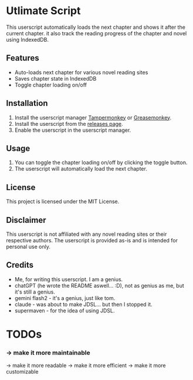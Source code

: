 # Utlimate Script

This userscript automatically loads the next chapter and shows it after the current chapter. it also track the reading progress of the chapter and novel using IndexedDB.

## Features

- Auto-loads next chapter for various novel reading sites
- Saves chapter state in IndexedDB
- Toggle chapter loading on/off

## Installation

1. Install the userscript manager [Tampermonkey](https://www.tampermonkey.net/) or [Greasemonkey](https://www.greasespot.net/).
2. Install the userscript from the [releases page](https://github.com/StarlessNight13/utlimate-script/releases).
3. Enable the userscript in the userscript manager.

## Usage

1. You can toggle the chapter loading on/off by clicking the toggle button.
2. The userscript will automatically load the next chapter.

## License

This project is licensed under the MIT License.

## Disclaimer

This userscript is not affiliated with any novel reading sites or their respective authors. The userscript is provided as-is and is intended for personal use only.

## Credits

- Me, for writing this userscript. I am a genius.
- chatGPT (he wrote the README aswell... :D), not as genius as me, but it's still a genius.
- gemini flash2 - it's a genius, just like tom.
- claude - was about to make JDSL... but then I stopped it.
- supermaven - for the idea of using JDSL.

# TODOs

### -> make it more maintainable

-> make it more readable
-> make it more efficient
-> make it more customizable
